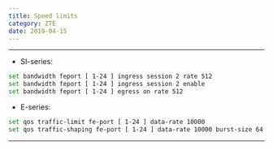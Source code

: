 ```yaml
---
title: Speed limits
category: ZTE
date: 2019-04-15
---
```


-----

* SI-series:
```bash
set bandwidth feport [ 1-24 ] ingress session 2 rate 512
set bandwidth feport [ 1-24 ] ingress session 2 enable
set bandwidth feport [ 1-24 ] egress on rate 512
```

* E-series:
```bash
set qos traffic-limit fe-port [ 1-24 ] data-rate 10000
set qos traffic-shaping fe-port [ 1-24 ] data-rate 10000 burst-size 64
```

-----